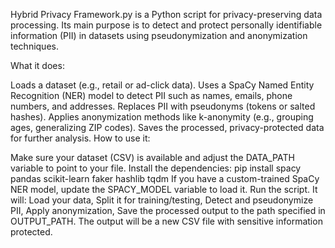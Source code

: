 Hybrid Privacy Framework.py is a Python script for privacy-preserving data processing. Its main purpose is to detect and protect personally identifiable information (PII) in datasets using pseudonymization and anonymization techniques.

What it does:

Loads a dataset (e.g., retail or ad-click data).
Uses a SpaCy Named Entity Recognition (NER) model to detect PII such as names, emails, phone numbers, and addresses.
Replaces PII with pseudonyms (tokens or salted hashes).
Applies anonymization methods like k-anonymity (e.g., grouping ages, generalizing ZIP codes).
Saves the processed, privacy-protected data for further analysis.
How to use it:

Make sure your dataset (CSV) is available and adjust the DATA_PATH variable to point to your file.
Install the dependencies:
pip install spacy pandas scikit-learn faker hashlib tqdm
If you have a custom-trained SpaCy NER model, update the SPACY_MODEL variable to load it.
Run the script. It will:
Load your data,
Split it for training/testing,
Detect and pseudonymize PII,
Apply anonymization,
Save the processed output to the path specified in OUTPUT_PATH.
The output will be a new CSV file with sensitive information protected.
